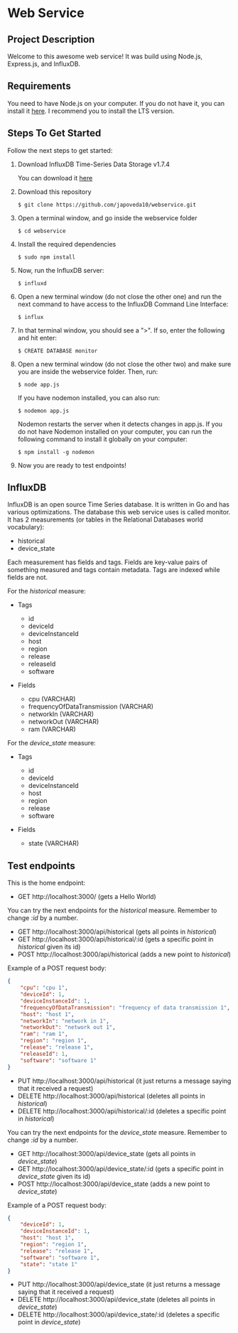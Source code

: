# Web Service

## Project Description

Welcome to this awesome web service! It was build using Node.js, Express.js, and InfluxDB.

## Requirements

You need to have Node.js on your computer. If you do not have it, you can install it [here](https://nodejs.org/es/). I recommend you to install the LTS version.

## Steps To Get Started

Follow the next steps to get started:

1. Download InfluxDB Time-Series Data Storage v1.7.4

    You can download it [here](https://portal.influxdata.com/downloads/)

2. Download this repository

    `$ git clone https://github.com/japoveda10/webservice.git`

3. Open a terminal window, and go inside the webservice folder

    `$ cd webservice`

4. Install the required dependencies

    `$ sudo npm install`

5. Now, run the InfluxDB server:

    `$ influxd`

6. Open a new terminal window (do not close the other one) and run the next command to have access to the InfluxDB Command Line Interface:

    `$ influx`
    
7. In that terminal window, you should see a ">". If so, enter the following and hit enter:

    `$ CREATE DATABASE monitor`

8. Open a new terminal window (do not close the other two) and make sure you are inside the webservice folder. Then, run:

    `$ node app.js`
    
    If you have nodemon installed, you can also run:
    
    `$ nodemon app.js`
    
    Nodemon restarts the server when it detects changes in app.js. If you do not have Nodemon installed on your computer, you can run the following command to install it globally on your computer:
    
    `$ npm install -g nodemon`

9. Now you are ready to test endpoints!

## InfluxDB

InfluxDB is an open source Time Series database. It is written in Go and has various optimizations. The database this web service uses is called monitor. It has 2 measurements (or tables in the Relational Databases world vocabulary):

- historical
- device_state

Each measurement has fields and tags. Fields are key-value pairs of something measured and tags contain metadata. Tags are indexed while fields are not.

For the *historical* measure:

- Tags

    - id
    - deviceId
    - deviceInstanceId
    - host
    - region
    - release
    - releaseId
    - software
    
- Fields

    - cpu (VARCHAR)
    - frequencyOfDataTransmission (VARCHAR)
    - networkIn (VARCHAR)
    - networkOut (VARCHAR)
    - ram (VARCHAR)
    
For the *device_state* measure:

- Tags

    - id
    - deviceId
    - deviceInstanceId
    - host
    - region
    - release
    - software
    
- Fields

    - state (VARCHAR)

## Test endpoints

This is the home endpoint:

* GET http://localhost:3000/ (gets a Hello World)

You can try the next endpoints for the *historical* measure. Remember to change *:id* by a number.

* GET http://localhost:3000/api/historical (gets all points in *historical*)
* GET http://localhost:3000/api/historical/:id (gets a specific point in *historical* given its id)
* POST http://localhost:3000/api/historical (adds a new point to *historical*)

Example of a POST request body:

```json
{
    "cpu": "cpu 1",
    "deviceId": 1,
    "deviceInstanceId": 1,
    "frequencyOfDataTransmission": "frequency of data transmission 1",
    "host": "host 1",
    "networkIn": "network in 1",
    "networkOut": "network out 1",
    "ram": "ram 1",
    "region": "region 1",
    "release": "release 1",
    "releaseId": 1,
    "software": "software 1"
}
```

* PUT http://localhost:3000/api/historical (it just returns a message saying that it received a request)
* DELETE http://localhost:3000/api/historical (deletes all points in *historical*)
* DELETE http://localhost:3000/api/historical/:id (deletes a specific point in *historical*)


You can try the next endpoints for the *device_state* measure. Remember to change *:id* by a number.

* GET http://localhost:3000/api/device_state (gets all points in *device_state*)
* GET http://localhost:3000/api/device_state/:id (gets a specific point in *device_state* given its id)
* POST http://localhost:3000/api/device_state (adds a new point to *device_state*)

Example of a POST request body:

```json
{
    "deviceId": 1,
    "deviceInstanceId": 1,
    "host": "host 1",
    "region": "region 1",
    "release": "release 1",
    "software": "software 1",
    "state": "state 1"
}
```

* PUT http://localhost:3000/api/device_state (it just returns a message saying that it received a request)
* DELETE http://localhost:3000/api/device_state (deletes all points in *device_state*)
* DELETE http://localhost:3000/api/device_state/:id (deletes a specific point in *device_state*)
